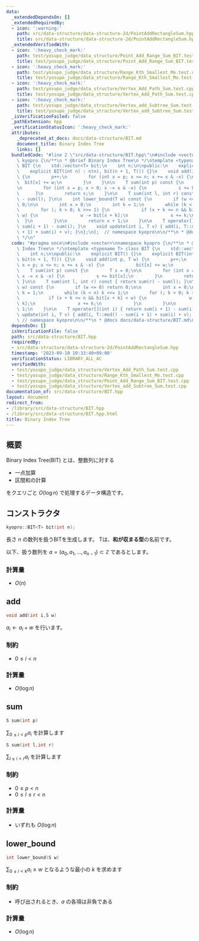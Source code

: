 ```yaml
---
data:
  _extendedDependsOn: []
  _extendedRequiredBy:
  - icon: ':warning:'
    path: src/data-structure/data-structure-2d/PointAddRectangleSum.hpp
    title: src/data-structure/data-structure-2d/PointAddRectangleSum.hpp
  _extendedVerifiedWith:
  - icon: ':heavy_check_mark:'
    path: test/yosupo_judge/data_structure/Point_Add_Range_Sum_BIT.test.cpp
    title: test/yosupo_judge/data_structure/Point_Add_Range_Sum_BIT.test.cpp
  - icon: ':heavy_check_mark:'
    path: test/yosupo_judge/data_structure/Range_Kth_Smallest_Mo.test.cpp
    title: test/yosupo_judge/data_structure/Range_Kth_Smallest_Mo.test.cpp
  - icon: ':heavy_check_mark:'
    path: test/yosupo_judge/data_structure/Vertex_Add_Path_Sum.test.cpp
    title: test/yosupo_judge/data_structure/Vertex_Add_Path_Sum.test.cpp
  - icon: ':heavy_check_mark:'
    path: test/yosupo_judge/data_structure/Vertex_add_Subtree_Sum.test.cpp
    title: test/yosupo_judge/data_structure/Vertex_add_Subtree_Sum.test.cpp
  _isVerificationFailed: false
  _pathExtension: hpp
  _verificationStatusIcon: ':heavy_check_mark:'
  attributes:
    _deprecated_at_docs: docs/data-structure/BIT.md
    document_title: Binary Index Tree
    links: []
  bundledCode: "#line 2 \"src/data-structure/BIT.hpp\"\n#include <vector>\nnamespace\
    \ kyopro {\n/**\n * @brief Binary Index Tree\n */\ntemplate <typename T> class\
    \ BIT {\n    std::vector<T> bit;\n    int n;\n\npublic:\n    explicit BIT() {}\n\
    \    explicit BIT(int n) : n(n), bit(n + 1, T()) {}\n    void add(int p, T w)\
    \ {\n        p++;\n        for (int x = p; x <= n; x += x & -x) {\n          \
    \  bit[x] += w;\n        }\n    }\n\n    T sum(int p) const {\n        T s = 0;\n\
    \n        for (int x = p; x > 0; x -= x & -x) {\n            s += bit[x];\n  \
    \      }\n        return s;\n    }\n\n    T sum(int l, int r) const { return sum(r)\
    \ - sum(l); }\n\n    int lower_bound(T w) const {\n        if (w <= 0) return\
    \ 0;\n\n        int x = 0;\n        int k = 1;\n        while (k < n) k <<= 1;\n\
    \        for (; k > 0; k >>= 1) {\n            if (x + k <= n && bit[x + k] <\
    \ w) {\n                w -= bit[x + k];\n                x += k;\n          \
    \  }\n        }\n\n        return x + 1;\n    }\n\n    T operator[](int i) { return\
    \ sum(i + 1) - sum(i); }\n    void update(int i, T v) { add(i, T::mod() - sum(i\
    \ + 1) + sum(i) + v); }\n};\n};  // namespace kyopro\n\n/**\n * @docs docs/data-structure/BIT.md\n\
    \ */\n"
  code: "#pragma once\n#include <vector>\nnamespace kyopro {\n/**\n * @brief Binary\
    \ Index Tree\n */\ntemplate <typename T> class BIT {\n    std::vector<T> bit;\n\
    \    int n;\n\npublic:\n    explicit BIT() {}\n    explicit BIT(int n) : n(n),\
    \ bit(n + 1, T()) {}\n    void add(int p, T w) {\n        p++;\n        for (int\
    \ x = p; x <= n; x += x & -x) {\n            bit[x] += w;\n        }\n    }\n\n\
    \    T sum(int p) const {\n        T s = 0;\n\n        for (int x = p; x > 0;\
    \ x -= x & -x) {\n            s += bit[x];\n        }\n        return s;\n   \
    \ }\n\n    T sum(int l, int r) const { return sum(r) - sum(l); }\n\n    int lower_bound(T\
    \ w) const {\n        if (w <= 0) return 0;\n\n        int x = 0;\n        int\
    \ k = 1;\n        while (k < n) k <<= 1;\n        for (; k > 0; k >>= 1) {\n \
    \           if (x + k <= n && bit[x + k] < w) {\n                w -= bit[x +\
    \ k];\n                x += k;\n            }\n        }\n\n        return x +\
    \ 1;\n    }\n\n    T operator[](int i) { return sum(i + 1) - sum(i); }\n    void\
    \ update(int i, T v) { add(i, T::mod() - sum(i + 1) + sum(i) + v); }\n};\n}; \
    \ // namespace kyopro\n\n/**\n * @docs docs/data-structure/BIT.md\n */"
  dependsOn: []
  isVerificationFile: false
  path: src/data-structure/BIT.hpp
  requiredBy:
  - src/data-structure/data-structure-2d/PointAddRectangleSum.hpp
  timestamp: '2023-09-10 10:33:40+09:00'
  verificationStatus: LIBRARY_ALL_AC
  verifiedWith:
  - test/yosupo_judge/data_structure/Vertex_Add_Path_Sum.test.cpp
  - test/yosupo_judge/data_structure/Range_Kth_Smallest_Mo.test.cpp
  - test/yosupo_judge/data_structure/Point_Add_Range_Sum_BIT.test.cpp
  - test/yosupo_judge/data_structure/Vertex_add_Subtree_Sum.test.cpp
documentation_of: src/data-structure/BIT.hpp
layout: document
redirect_from:
- /library/src/data-structure/BIT.hpp
- /library/src/data-structure/BIT.hpp.html
title: Binary Index Tree
---
```

## 概要

Binary Index Tree(BIT) とは、整数列に対する

- 一点加算
- 区間和の計算

をクエリごと $O(\log n)$ で処理するデータ構造です。

## コンストラクタ

```cpp
kyopro::BIT<T> bit(int n);
```

長さ $n$ の数列を扱うBITを生成します。
Tは、**和が収まる型**の名前です。

以下、扱う数列を $a=(a_0,a_1,\dots,a_{n-1})\subset\mathbb{Z}$ であるとします。

### 計算量

- $O(n)$

## add

```cpp
void add(int i,S w)
```

$a_i\leftarrow a_i+w$ を行います。

### 制約

- $0 \leq i \lt n$

### 計算量

- $O(\log n)$

## sum

```cpp
S sum(int p)
```

$\sum_{0 \leq i \lt p}{a_i}$ を計算します

```cpp
S sum(int l,int r)
```

$\sum_{l \leq i \lt r}{a_i}$ を計算します

### 制約

- $0 \leq p \lt n$
- $0 \leq l \leq r \lt n$

### 計算量

- いずれも $O(\log n)$

## lower_bound

```cpp
int lower_bound(S w)
```

$\sum_{0 \leq i \lt k}{a_i} \geq w$ となるような最小の $k$ を求めます

### 制約

- 呼び出されるとき、$a$ の各項は非負である

### 計算量

- $O(\log n)$
